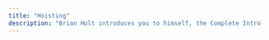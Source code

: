 ```yaml
---
title: "Hoisting"
description: "Brian Holt introduces you to himself, the Complete Intro to React version 6, and what you can expect to learn"
---
```

